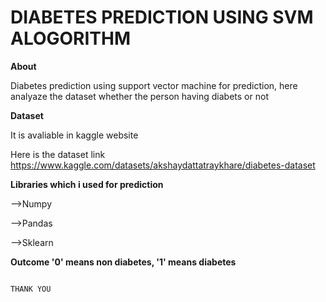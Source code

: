#                  DIABETES PREDICTION USING SVM ALOGORITHM

**About**

Diabetes prediction using support vector machine for prediction, here analyaze the dataset whether the person having diabets or not

**Dataset**

It is avaliable in kaggle website 

Here is the dataset link https://www.kaggle.com/datasets/akshaydattatraykhare/diabetes-dataset 

**Libraries which i used for prediction**

-->Numpy

-->Pandas

-->Sklearn

**Outcome '0' means non diabetes, '1' means diabetes**

                                                                                      THANK YOU
